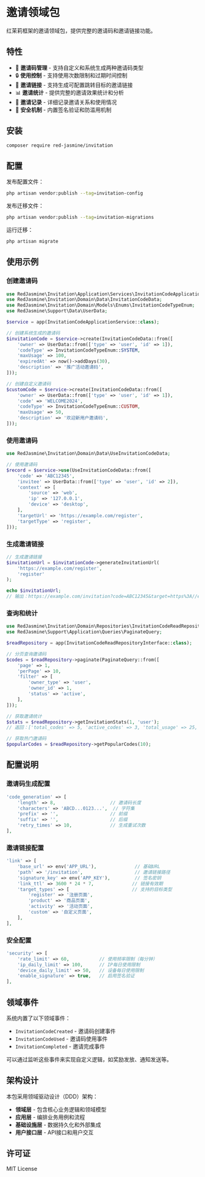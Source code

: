 # 邀请领域包

红茉莉框架的邀请领域包，提供完整的邀请码和邀请链接功能。

## 特性

- 🎯 **邀请码管理** - 支持自定义和系统生成两种邀请码类型
- 🔒 **使用控制** - 支持使用次数限制和过期时间控制
- 🔗 **邀请链接** - 支持生成可配置跳转目标的邀请链接
- 📊 **邀请统计** - 提供完整的邀请效果统计和分析
- 📝 **邀请记录** - 详细记录邀请关系和使用情况
- 🔐 **安全机制** - 内置签名验证和防滥用机制

## 安装

```bash
composer require red-jasmine/invitation
```

## 配置

发布配置文件：

```bash
php artisan vendor:publish --tag=invitation-config
```

发布迁移文件：

```bash
php artisan vendor:publish --tag=invitation-migrations
```

运行迁移：

```bash
php artisan migrate
```

## 使用示例

### 创建邀请码

```php
use RedJasmine\Invitation\Application\Services\InvitationCodeApplicationService;
use RedJasmine\Invitation\Domain\Data\InvitationCodeData;
use RedJasmine\Invitation\Domain\Models\Enums\InvitationCodeTypeEnum;
use RedJasmine\Support\Data\UserData;

$service = app(InvitationCodeApplicationService::class);

// 创建系统生成的邀请码
$invitationCode = $service->create(InvitationCodeData::from([
    'owner' => UserData::from(['type' => 'user', 'id' => 1]),
    'codeType' => InvitationCodeTypeEnum::SYSTEM,
    'maxUsage' => 100,
    'expiredAt' => now()->addDays(30),
    'description' => '推广活动邀请码',
]));

// 创建自定义邀请码
$customCode = $service->create(InvitationCodeData::from([
    'owner' => UserData::from(['type' => 'user', 'id' => 1]),
    'code' => 'WELCOME2024',
    'codeType' => InvitationCodeTypeEnum::CUSTOM,
    'maxUsage' => 50,
    'description' => '欢迎新用户邀请码',
]));
```

### 使用邀请码

```php
use RedJasmine\Invitation\Domain\Data\UseInvitationCodeData;

// 使用邀请码
$record = $service->use(UseInvitationCodeData::from([
    'code' => 'ABC12345',
    'invitee' => UserData::from(['type' => 'user', 'id' => 2]),
    'context' => [
        'source' => 'web',
        'ip' => '127.0.0.1',
        'device' => 'desktop',
    ],
    'targetUrl' => 'https://example.com/register',
    'targetType' => 'register',
]));
```

### 生成邀请链接

```php
// 生成邀请链接
$invitationUrl = $invitationCode->generateInvitationUrl(
    'https://example.com/register',
    'register'
);

echo $invitationUrl;
// 输出：https://example.com/invitation?code=ABC12345&target=https%3A//example.com/register&type=register&t=1640995200&sig=abc123...
```

### 查询和统计

```php
use RedJasmine\Invitation\Domain\Repositories\InvitationCodeReadRepositoryInterface;
use RedJasmine\Support\Application\Queries\PaginateQuery;

$readRepository = app(InvitationCodeReadRepositoryInterface::class);

// 分页查询邀请码
$codes = $readRepository->paginate(PaginateQuery::from([
    'page' => 1,
    'perPage' => 10,
    'filter' => [
        'owner_type' => 'user',
        'owner_id' => 1,
        'status' => 'active',
    ],
]));

// 获取邀请统计
$stats = $readRepository->getInvitationStats(1, 'user');
// 返回：['total_codes' => 5, 'active_codes' => 3, 'total_usage' => 25, ...]

// 获取热门邀请码
$popularCodes = $readRepository->getPopularCodes(10);
```

## 配置说明

### 邀请码生成配置

```php
'code_generation' => [
    'length' => 8,                    // 邀请码长度
    'characters' => 'ABCD...0123...',  // 字符集
    'prefix' => '',                   // 前缀
    'suffix' => '',                   // 后缀
    'retry_times' => 10,              // 生成重试次数
],
```

### 邀请链接配置

```php
'link' => [
    'base_url' => env('APP_URL'),              // 基础URL
    'path' => '/invitation',                   // 邀请链接路径
    'signature_key' => env('APP_KEY'),         // 签名密钥
    'link_ttl' => 3600 * 24 * 7,              // 链接有效期
    'target_types' => [                       // 支持的目标类型
        'register' => '注册页面',
        'product' => '商品页面',
        'activity' => '活动页面',
        'custom' => '自定义页面',
    ],
],
```

### 安全配置

```php
'security' => [
    'rate_limit' => 60,           // 使用频率限制（每分钟）
    'ip_daily_limit' => 100,      // IP每日使用限制
    'device_daily_limit' => 50,   // 设备每日使用限制
    'enable_signature' => true,   // 启用签名验证
],
```

## 领域事件

系统内置了以下领域事件：

- `InvitationCodeCreated` - 邀请码创建事件
- `InvitationCodeUsed` - 邀请码使用事件
- `InvitationCompleted` - 邀请完成事件

可以通过监听这些事件来实现自定义逻辑，如奖励发放、通知发送等。

## 架构设计

本包采用领域驱动设计（DDD）架构：

- **领域层** - 包含核心业务逻辑和领域模型
- **应用层** - 编排业务用例和流程
- **基础设施层** - 数据持久化和外部集成
- **用户接口层** - API接口和用户交互

## 许可证

MIT License 